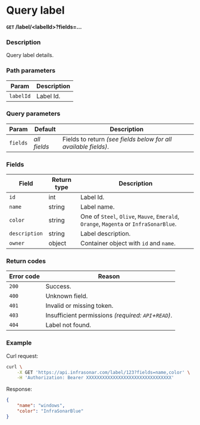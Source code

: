 # Query label
**`GET` /label/<labelId\>?fields=...**

### Description
Query label details.

### Path parameters
Param               | Description
--------------------|-------------
`labelId`           | Label Id.

### Query parameters
Param               | Default           | Description
--------------------|-------------------|-------------
`fields`            | _all fields_      | Fields to return _(see fields below for all available fields)_.

### Fields
Field               | Return type   | Description
--------------------|---------------|-------------
`id`                | int           | Label Id.
`name`              | string        | Label name.
`color`             | string        | One of `Steel`, `Olive`, `Mauve`, `Emerald`, `Orange`, `Magenta` or `InfraSonarBlue`.
`description`       | string        | Label description.
`owner`             | object        | Container object with `id` and `name`.

### Return codes
Error code  | Reason
------------|--------
`200`       | Success.
`400`       | Unknown field.
`401`       | Invalid or missing token.
`403`       | Insufficient permissions _(required: `API`+`READ`)_.
`404`       | Label not found.

### Example
Curl request:
```bash
curl \
    -X GET 'https://api.infrasonar.com/label/123?fields=name,color' \
    -H 'Authorization: Bearer XXXXXXXXXXXXXXXXXXXXXXXXXXXXXXXX'
```

Response:
```json
{
    "name": "windows",
    "color": "InfraSonarBlue"
}
```
